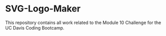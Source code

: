 # SVG-Logo-Maker
This repository contains all work related to the Module 10 Challenge for the UC Davis Coding Bootcamp.
